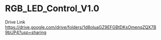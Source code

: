 # RGB_LED_Control_V1.0

Drive Link https://drive.google.com/drive/folders/1d8oluaGZ9EFGBtDKsOmenqZQX7B9bUP4?usp=sharing
